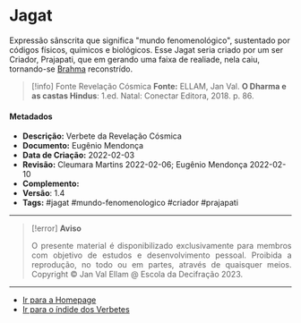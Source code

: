 # Jagat

Expressão sânscrita que significa "mundo fenomenológico", sustentado por códigos físicos, químicos e biológicos. Esse Jagat seria criado por um ser Criador, Prajapati, que em gerando uma faixa de realiade, nela caiu, tornando-se [Brahma](Brahma.md) reconstrído. 

> [!info] Fonte Revelação Cósmica
> **Fonte:** ELLAM, Jan Val. **O Dharma e as castas Hindus**: 1.ed. Natal: Conectar Editora, 2018. p. 86. 

#### Metadados

- **Descrição:** Verbete da Revelação Cósmica
- **Documento:** Eugênio Mendonça
- **Data de Criação:** 2022-02-03
- **Revisão:** Cleumara Martins 2022-02-06; Eugênio Mendonça 2022-02-10
- **Complemento:** 
- **Versão**: 1.4 
- **Tags:** #jagat #mundo-fenomenologico #criador #prajapati 

---
> [!error] **Aviso**
> <p align="justify">O presente material é disponibilizado exclusivamente para membros com objetivo de estudos e desenvolvimento pessoal. Proibida a reprodução, no todo ou em partes, através de quaisquer meios. Copyright © Jan Val Ellam @ Escola da Decifração 2023. </p>

---
- [Ir para a Homepage](Homepage.canvas)
- [Ir para o índide dos Verbetes](ÍNDIDE%20GERAL%20DOS%20VERBETES.canvas)

